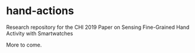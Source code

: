 # hand-actions
Research repository for the CHI 2019 Paper on Sensing Fine-Grained Hand Activity with Smartwatches

More to come.
